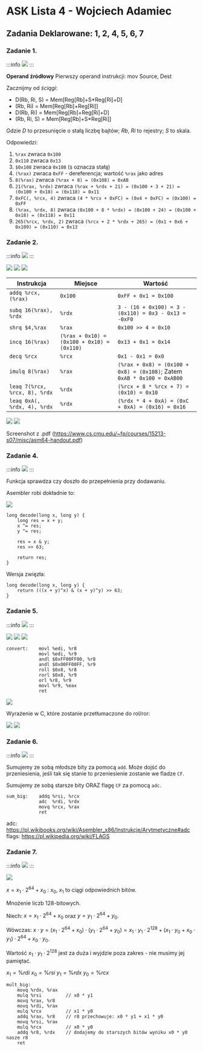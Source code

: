# ASK Lista 4 - Wojciech Adamiec
## Zadania Deklarowane: 1, 2, 4, 5, 6, 7

### Zadanie 1.
:::info
![](https://i.imgur.com/QIjPLVd.png)
:::

**Operand źródłowy**
Pierwszy operand instrukcji: mov Source, Dest

Zacznijmy od *ściągi*:

*    $\text{D(Rb, Ri, S) = Mem[Reg[Rb]+S*Reg[Ri]+D]}$
*    $\text{(Rb, Ri) = Mem[Reg[Rb]+Reg[Ri]]}$
*    $\text{D(Rb, Ri) = Mem[Reg[Rb]+Reg[Ri]+D]}$
*    $\text{(Rb, Ri, S) = Mem[Reg[Rb]+S*Reg[Ri]]}$

Gdzie $D$ to przesunięcie o stałą liczbę bajtów; $Rb$, $Ri$ to rejestry; $S$ to skala.

Odpowiedzi:

1. `%rax` zwraca `0x100`
2. `0x110` zwraca `0x13`
3. `$0x108` zwraca `0x108` (`$` oznacza stałą)
4. `(%rax)` zwraca `0xFF` - dereferencja; wartość `%rax` jako adres
5. `8(%rax)` zwraca `(%rax + 8) = (0x108) = 0xAB`
6. `21(%rax, %rdx)` zwraca `(%rax + %rdx + 21) = (0x100 + 3 + 21) = (0x100 + 0x18) = (0x118) = 0x11`
7. `0xFC(, %rcx, 4)` zwraca `(4 * %rcx + 0xFC) = (0x4 + 0xFC) = (0x100) = 0xFF`
8. `(%rax, %rdx, 8)` zwraca `(0x100 + 8 * %rdx) = (0x100 + 24) = (0x100 + 0x18) = (0x118) = 0x11`
9. `265(%rcx, %rdx, 2)` zwraca `(%rcx + 2 * %rdx + 265) = (0x1 + 0x6 + 0x109) = (0x110) = 0x13`

### Zadanie 2.
:::info
![](https://i.imgur.com/zaan8dd.png)
:::

![](https://i.imgur.com/yZE4k6p.png)
![](https://i.imgur.com/98ft2qR.png)
![](https://i.imgur.com/RmLf1YO.png)

| Instrukcja                    | Miejsce | Wartość                                               |
| ----------------------------- | --------------- | ----------------------------------------------------- |
| `addq %rcx, (%rax)`           | `0x100`         | `0xFF + 0x1 = 0x100`                                  |
| `subq 16(%rax), %rdx`         | `%rdx`          | `3 - (16 + 0x100) = 3 - (0x110) = 0x3 - 0x13 = -0xF0` |
| `shrq $4,%rax`                | `%rax`          | `0x100 >> 4 = 0x10`                                   |
| `incq 16(%rax)`               | `(%rax + 0x10) = (0x100 + 0x10) = (0x110)` |     `0x13 + 0x1 = 0x14`    |
| `decq %rcx`                   | `%rcx`          | `0x1 - 0x1 = 0x0`                                     |
| `imulq 8(%rax)`               |`%rax`| `(%rax + 0x8) = (0x100 + 0x8) = (0x108)`; Zatem `0xAB * 0x100 = 0xAB00` |
| `leaq 7(%rcx, %rcx, 8), %rdx` | `%rdx`          | `(%rcx + 8 * %rcx + 7) = (0x10) = 0x10`              |
| `leaq 0xA(, %rdx, 4), %rdx`   | `%rdx`          | `(%rdx * 4 + 0xA) = (0xC + 0xA) = (0x16) = 0x16`     |

![](https://i.imgur.com/fNIxfgi.png)
![](https://i.imgur.com/QrHRcme.png)

Screenshot z .pdf (https://www.cs.cmu.edu/~fp/courses/15213-s07/misc/asm64-handout.pdf)

### Zadanie 4.
:::info
![](https://i.imgur.com/WDXtg9l.png)
:::

Funkcja sprawdza czy doszło do przepełnienia przy dodawaniu.

Asembler robi dokładnie to:

![](https://i.imgur.com/Fpt6NKL.png)

```c=
long decode(long x, long y) {
    long res = x + y;
    x ^= res;
    y ^= res; 

    res = x & y; 
    res >> 63;
    
    return res;
}
```
Wersja zwięzła:
```c=
long decode(long x, long y) {
    return (((x + y)^x) & (x + y)^y) >> 63;
}
```


### Zadanie 5.
:::info
![](https://i.imgur.com/Vw3AVra.png)
:::

![](https://i.imgur.com/zMhnsEv.png)
![](https://i.imgur.com/iIemsz9.png)
![](https://i.imgur.com/Yo163o1.png)

```=
convert:    movl %edi, %r8
            movl %edi, %r9
            andl $0xFF00FF00, %r8
            andl $0x00FF00FF, %r9
            roll $0x8, %r8
            rorl $0x8, %r9
            orl %r8, %r9
            movl %r9, %eax
            ret
```
![](https://i.imgur.com/vuqWbv2.png)


Wyrażenie w C, które zostanie przetłumaczone do rol/ror:

![](https://i.imgur.com/IKlWTkH.png)
![](https://i.imgur.com/eFTCTVN.png)

### Zadanie 6.

:::info
![](https://i.imgur.com/udVKWUI.png)
:::

Sumujemy ze sobą młodsze bity za pomocą `add`. Może dojść do przeniesienia, jeśli tak się stanie to przeniesienie zostanie we fladze `CF`.

Sumujemy ze sobą starsze bity ORAZ flagę `CF` za pomocą `adc`.

```=
sum_big:    addq %rsi, %rcx
            adc  %rdi, %rdx
            movq %rcx, %rax
            ret
```

adc: https://pl.wikibooks.org/wiki/Asembler_x86/Instrukcje/Arytmetyczne#adc
flags: https://pl.wikipedia.org/wiki/FLAGS

### Zadanie 7.

:::info
![](https://i.imgur.com/XHF7bb5.png)
:::

![](https://i.imgur.com/c8aU0l6.png)

$x = x_1 \cdot 2^{64} + x_0$ : $x_0$, $x_1$ to ciągi odpowiednich bitów. 

Mnożenie liczb 128-bitowych. 

Niech: $x = x_1 \cdot 2^{64} + x_0$ oraz $y = y_1 \cdot 2^{64} + y_0$. 

Wówczas: 
$x \cdot y = (x_1 \cdot 2^{64} + x_0)\cdot (y_1 \cdot 2^{64} + y_0) = x_1\cdot y_1\cdot 2^{128} + (x_1\cdot y_0 + x_0\cdot y_1)\cdot 2^{64} + x_0\cdot y_0$. 

Wartość $x_1\cdot y_1\cdot 2^{128}$ jest za duża i wyjdzie poza zakres - nie musimy jej pamiętać.

$x_1=\%rdi$
$x_0=\%rsi$
$y_1=\%rdx$
$y_0=\%rcx$

```=
mult_big:
    movq %rdx, %rax
    mulq %rsi         // x0 * y1
    movq %rax, %r8
    movq %rdi, %rax
    mulq %rcx         // x1 * y0
    addq %rax, %r8    // r8 przechowuje: x0 * y1 + x1 * y0
    movq %rsi, %rax
    mulq %rcx         // x0 * y0
    addq %r8, %rdx    // dodajemy do starszych bitów wyniku x0 * y0 nasze r8
    ret
```